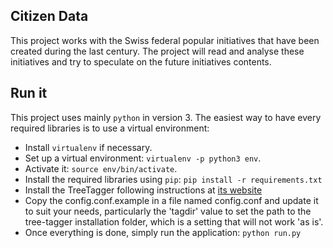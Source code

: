## Citizen Data

This project works with the Swiss federal popular initiatives that have been
created during the last century. The project will read and analyse these
initiatives and try to speculate on the future initiatives contents.



## Run it

This project uses mainly `python` in version 3.
The easiest way to have every required libraries is to use a virtual
environment:

* Install `virtualenv` if necessary.
* Set up a virtual environment: `virtualenv -p python3 env`.
* Activate it: `source env/bin/activate`.
* Install the required libraries using `pip`:
	`pip install -r requirements.txt`
* Install the TreeTagger following instructions at [its website](http://www.cis.uni-muenchen.de/~schmid/tools/TreeTagger/)
* Copy the config.conf.example in a file named config.conf and update it to suit
your needs, particularly the 'tagdir' value to set the path to the tree-tagger
installation folder, which is a setting that will not work 'as is'.
* Once everything is done, simply run the application:
  `python run.py`
